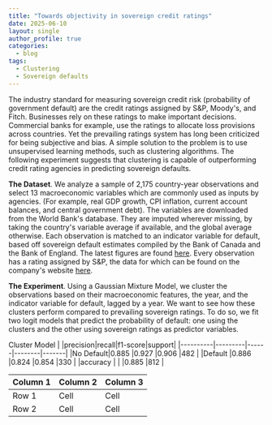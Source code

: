 ```yaml
---
title: "Towards objectivity in sovereign credit ratings"
date: 2025-06-10
layout: single
author_profile: true
categories:
  - blog
tags:
  - Clustering
  - Sovereign defaults
---
```


The industry standard for measuring sovereign credit risk (probability of government default) are the credit ratings assigned by S&P, Moody's, and Fitch. Businesses rely on these ratings to make important decisions. Commercial banks for example, use the ratings to allocate loss provisions across countries. Yet the prevailing ratings system has long been criticized for being subjective and bias. A simple solution to the problem is to use unsupervised learning methods, such as clustering algorithms. The following experiment suggests that clustering is capable of outperforming credit rating agencies in predicting sovereign defaults.

**The Dataset**. 
We analyze a sample of 2,175 country-year observations and select 13 macroeconomic variables which are commonly used as inputs by agencies. (For example, real GDP growth, CPI inflation, current account balances, and central government debt). The variables are downloaded from the World Bank's database. They are imputed wherever missing, by taking the country's variable average if available, and the global average otherwise. Each observation is matched to an indicator variable for default, based off sovereign default estimates compiled by the Bank of Canada and the Bank of England. The latest figures are found [here](https://www.bankofcanada.ca/2024/07/staff-analytical-note-2024-19/). Every observation has a rating assigned by S&P, the data for which can be found on the company's website [here](https://www.spglobal.com/ratings/en/regulatory/article/-/view/sourceId/11824942). 

**The Experiment**.
Using a Gaussian Mixture Model, we cluster the observations based on their macroeconomic features, the year, and the indicator variable for default, lagged by a year. We want to see how these clusters perform compared to prevailing sovereign ratings. To do so, we fit two logit models that predict the probability of default: one using the clusters and the other using sovereign ratings as predictor variables.  


Cluster Model
|          |precision|recall|f1-score|support|
|----------|---------|------|--------|-------|
|No Default|0.885    |0.927 |0.906   |482    |
|Default   |0.886    |0.824 |0.854   |330    |
|accuracy  |         |      |0.885   |812    |  


| Column 1 | Column 2 | Column 3 |
|----------|----------|----------|
| Row 1    | Cell     | Cell     |
| Row 2    | Cell     | Cell     |



    
